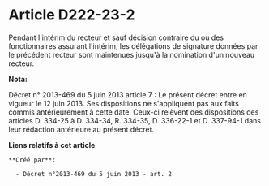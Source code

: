# Article D222-23-2

Pendant l'intérim du recteur et sauf décision contraire du ou des fonctionnaires assurant l'intérim, les délégations de
signature données par le précédent recteur sont maintenues jusqu'à la nomination d'un nouveau recteur.

**Nota:**

Décret n° 2013-469 du 5 juin 2013 article 7 : Le présent décret entre en  vigueur le 12 juin 2013. Ses dispositions ne
s'appliquent pas aux faits  commis antérieurement à cette date. Ceux-ci relèvent des dispositions  des articles D. 334-25 à
D. 334-34, R. 334-35, D. 336-22-1 et D.  337-94-1 dans leur rédaction antérieure au présent décret.

**Liens relatifs à cet article**

	**Créé par**:

	  - Décret n°2013-469 du 5 juin 2013 - art. 2
